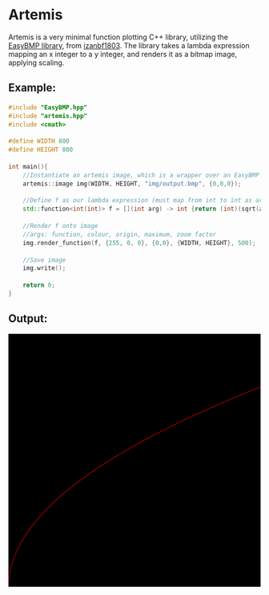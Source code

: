 # Artemis

Artemis is a very minimal function plotting C++ library, utilizing the <a href="https://github.com/izanbf1803/EasyBMP">EasyBMP library</a>, from <a href="https://github.com/izanbf1803">izanbf1803</a>. The library takes a lambda expression mapping an x integer to a y integer, and renders it as a bitmap image, applying scaling.

## Example:
```c++
#include "EasyBMP.hpp"
#include "artemis.hpp"
#include <cmath>

#define WIDTH 800
#define HEIGHT 800

int main(){
    //Instantiate an artemis image, which is a wrapper over an EasyBMP image
    artemis::image img(WIDTH, HEIGHT, "img/output.bmp", {0,0,0});
    
    //Define f as our lambda expression (must map from int to int as artemis works in discrete pixels)
    std::function<int(int)> f = [](int arg) -> int {return (int)(sqrt(arg));};

    //Render f onto image
    //args: function, colour, origin, maximum, zoom factor
    img.render_function(f, {255, 0, 0}, {0,0}, {WIDTH, HEIGHT}, 500);
    
    //Save image
    img.write();

    return 0;
}
```

## Output:
<img src="/img/output.bmp">